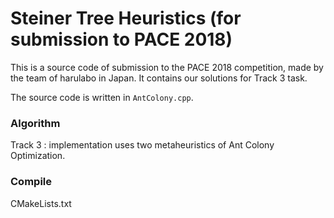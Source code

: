 # Steiner Tree Heuristics (for submission to PACE 2018) 

This is a source code of submission to the PACE 2018 competition, made by the team of harulabo in Japan. It contains our solutions for Track 3 task.

The source code is written in `AntColony.cpp`.

### Algorithm 
Track 3 : implementation uses two metaheuristics of Ant Colony Optimization. 

### Compile
CMakeLists.txt  


